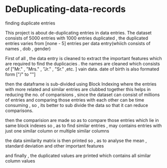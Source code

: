 # DeDuplicating-data-records
finding duplicate entries


This project is about de-duplicating entries in data entries.
The dataset consists of 5000 entries with 1000 entries duplicated , the duplicated entries varies from [none - 5] entries 
per data entry(whiich consists of names , dob , gender)

First of all , the data entry is cleaned to extract the important features which are required to find the duplicacies .
the names are cleaned which consists of ["Mr." , "Mrs." , "Jr." , "Sr." ,etc. ] vain data.
date of birth is also formated form ["/" to ""]

then the dataframe is sub-divided using Block Indexing where the entries with more related and similar entries are clubbed together 
this helps in reducing the no. of comparisions , since the dataset can consist of millions of entries and comparing those entries with
each other can be time consuming , so , its better to sub divide the data so that it can reduce comparisons.

then the comparision are made so as to compare those entries which lie in same block indexes so , as to find similar entries , may contains 
entries with just one similar column or multiple similar columns

the data similarity matrix is then printed so , as to analyse the mean , standard deviation and other important features

and finally , the duplicated values are printed which contains all similar column values
